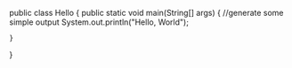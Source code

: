 public class Hello {
  public static void main(String[] args) {
    //generate some simple output
    System.out.println("Hello, World");

	}
}
